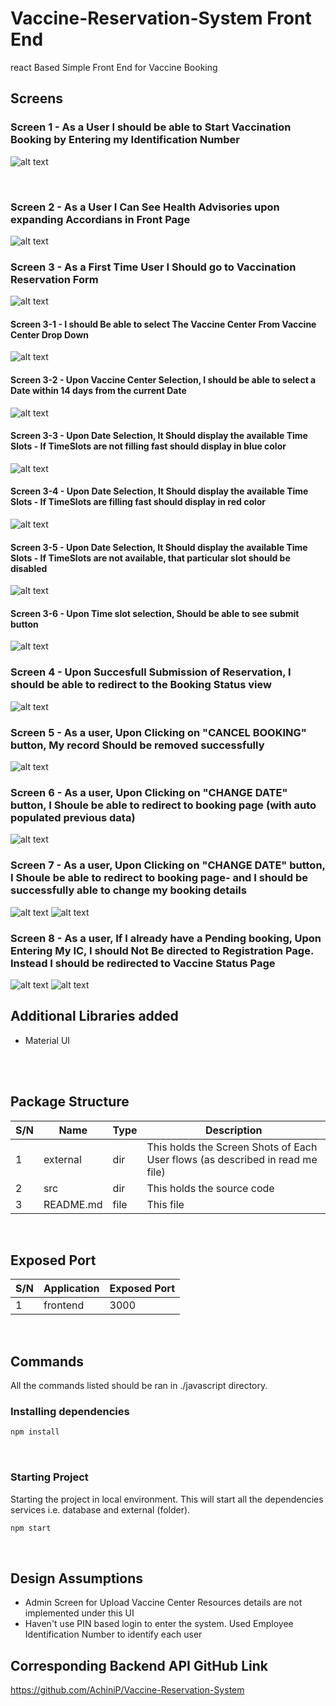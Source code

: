 # Vaccine-Reservation-System Front End
react Based Simple Front End for Vaccine Booking

## Screens


### Screen 1 - As a User I should be able to Start Vaccination Booking by Entering my Identification Number

![alt text](external/Screen1.PNG "ER Diagram")

<br>

### Screen 2 - As a User I Can See Health Advisories upon expanding Accordians in Front Page

![alt text](external/Screen2.PNG "ER Diagram")


### Screen 3 - As a First Time User I Should go to Vaccination Reservation Form

![alt text](external/Screen3.PNG "ER Diagram")

#### Screen 3-1 - I should Be able to select The Vaccine Center From Vaccine Center Drop Down

![alt text](external/Screen4.PNG "ER Diagram")

#### Screen 3-2 - Upon Vaccine Center Selection, I should be able to select a Date within 14 days from the current Date

![alt text](external/Screen5.PNG "ER Diagram")

#### Screen 3-3 - Upon Date Selection, It Should display the available Time Slots - If TimeSlots are not filling fast should display in blue color

![alt text](external/Screen6.PNG "ER Diagram")

#### Screen 3-4 - Upon Date Selection, It Should display the available Time Slots - If TimeSlots are  filling fast should display in red color

![alt text](external/Screen7.PNG "ER Diagram")

#### Screen 3-5 - Upon Date Selection, It Should display the available Time Slots - If TimeSlots are  not available, that particular slot should be disabled

![alt text](external/Screen8.PNG "ER Diagram")

#### Screen 3-6 - Upon Time slot selection, Should be able to see submit button

![alt text](external/Screen9.PNG "ER Diagram")

### Screen 4 - Upon Succesfull Submission of Reservation, I should be able to redirect to the Booking Status view

![alt text](external/Screen10.PNG "ER Diagram")

### Screen 5 - As a user, Upon Clicking on "CANCEL BOOKING" button, My record Should be removed successfully

![alt text](external/Screen11.PNG "ER Diagram")

### Screen 6 - As a user, Upon Clicking on "CHANGE DATE" button, I Shoule be able to redirect to booking page (with auto populated previous data)

![alt text](external/Screen12.PNG "ER Diagram")

### Screen 7 - As a user, Upon Clicking on "CHANGE DATE" button, I Shoule be able to redirect to booking page- and I should be successfully able to change my booking details

![alt text](external/Screen13.PNG "ER Diagram")
![alt text](external/Screen14.PNG "ER Diagram")

### Screen 8 - As a user, If I already have a Pending booking, Upon Entering My IC, I should Not Be directed to Registration Page. Instead I should be redirected to Vaccine Status Page

![alt text](external/Screen15.PNG "ER Diagram")
![alt text](external/Screen16.PNG "ER Diagram")


## Additional Libraries added
- Material UI 
<br>
<br>

## Package Structure
| S/N | Name | Type | Description |
|-----|------|------|-------------|
| 1 | external | dir | This holds the Screen Shots of Each User flows (as described in read me file)</b>
| 2 | src | dir | This holds the source code |
| 3 | README.md | file | This file |

<br>

## Exposed Port
| S/N | Application | Exposed Port |
|-----|-------------|--------------|
| 1 | frontend | 3000 |
<br>

## Commands
All the commands listed should be ran in ./javascript directory.

### Installing dependencies
```bash
npm install
```

<br>

### Starting Project
Starting the project in local environment.
This will start all the dependencies services i.e. database and external (folder).
```bash
npm start
```
<br>


## Design Assumptions

- Admin Screen for Upload Vaccine Center Resources details are not implemented under this UI
- Haven't use PIN based login to enter the system. Used Employee Identification Number to identify each user

## Corresponding Backend API GitHub Link

https://github.com/AchiniP/Vaccine-Reservation-System
